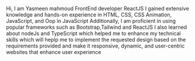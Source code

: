 Hi, I am Yasmeen mahmoud FrontEnd developer ReactJS 
I gained extensive knowledge and hands-on experience in HTML, CSS, CSS Animation, JavaScript, and Oop in JavaScript
Additionally, I am proficient in using popular frameworks such as Bootstrap,Tailwind and ReactJS 
I also learned about nodeJs and TypeScript which helped me to enhance my technical skills 
which will heplp me to implement the requested design based on the requirements 
provided and make it responsive, dynamic, and user-centric websites that enhance user experience



